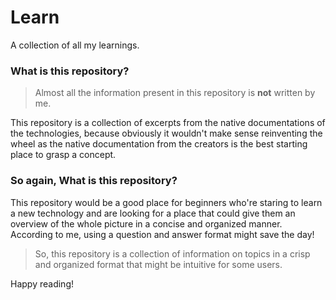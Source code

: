# Learn
A collection of all my learnings.

### What is this repository?
> Almost all the information present in this repository is **not** written by me.

This repository is a collection of excerpts from the native documentations of the technologies, because obviously it wouldn't make sense reinventing the wheel as the native documentation from the creators is the best starting place to grasp a concept.

### So again, What is this repository?
This repository would be a good place for beginners who're staring to learn a new technology and are looking for a place that could give them an overview of the whole picture in a concise and organized manner.
According to me, using a question and answer format might save the day!

> So, this repository is a collection of information on topics in a crisp and organized format that might be intuitive for some users.

Happy reading!
